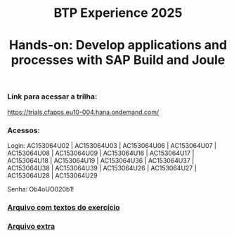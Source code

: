 <header>

<!--
  <<< Author notes: Course header >>>
  Include a 1280×640 image, course title in sentence case, and a concise description in emphasis.
  In your repository settings: enable template repository, add your 1280×640 social image, auto delete head branches.
  Add your open source license, GitHub uses MIT license.
-->

# BTP Experience 2025
# Hands-on: Develop applications and processes with SAP Build and Joule

</header>

<!--
  <<< Author notes: Course start >>>
  Include start button, a note about Actions minutes,
  and tell the learner why they should take the course.
-->

### Link para acessar a trilha:

https://trials.cfapps.eu10-004.hana.ondemand.com/

### Acessos:

Login: 
AC153064U02 | 
AC153064U03 | 
AC153064U06 | 
AC153064U07 | 
AC153064U08 | 
AC153064U09 | 
AC153064U16 | 
AC153064U17 | 
AC153064U18 | 
AC153064U19 | 
AC153064U36 | 
AC153064U37 | 
AC153064U38 | 
AC153064U39 | 
AC153064U26 | 
AC153064U27 | 
AC153064U28 | 
AC153064U29

Senha: Ob4oUO020b1!

### [Arquivo com textos do exercício](https://github.com/LucasMarques-Intelligenza/BTPEXP2025/blob/main/Textos%20do%20exerc%C3%ADcio.pdf)

### [Arquivo extra](https://github.com/LucasMarques-Intelligenza/BTPEXP2025/blob/main/purchases-logic.js)
